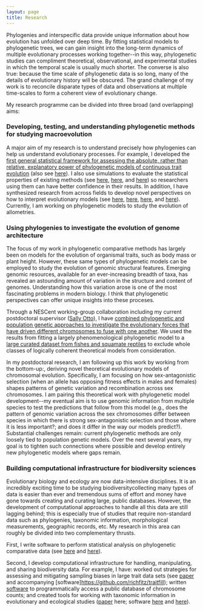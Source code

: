 ```yaml
---
layout: page
title: Research
---
```


Phylogenies and interspecific data provide unique information about how evolution has unfolded over deep time. By fitting statistical models to phylogenetic trees, we can gain insight into the long-term dynamics of multiple evolutionary processes working together--in this way, phylogenetic studies can compliment theoretical, observational, and experimental studies in which the temporal scale is usually much shorter. The converse is also true: because the time scale of phylogenetic data is so long, many of the details of evolutionary history will be obscured. The grand challenge of my work is to reconcile disparate types of data and observations at multiple time-scales to form a coherent view of evolutionary change.

My research programme can be divided into three broad (and overlapping) aims:

### Developing, testing, and understanding phylogenetic methods for studying macroevolution

A major aim of my research is to understand precisely how phylogenies can help us understand evolutionary processes. For example, I developed the [first general statistical framework for assessing the absolute, rather than relative, explanatory power of phylogenetic models of continuous trait evolution]({{url}}/pdfs/pennell-amnat-2015.pdf) (also see [here]({{url}}/pdfs/slater-sysbio-2014.pdf)). I also use simulations to evaluate the statistical properties of existing methods (see [here]({{url}}/pdfs/pennell-pone-2012.pdf), [here]({{url}}/pdfs/slater-sysbio-2014.pdf), and [here]({{url}}/pdfs/uyeda-sysbio-2015.pdf)) so researchers using them can have better confidence in their results. In addition, I have synthesized research from across fields to develop novel perspectives on how to interpret evolutionary models (see [here]({{url}}/pdfs/pennell-nyas-2013.pdf), [here]({{url}}/pdfs/pennell-tree-2014.pdf), [here]({{url}}/pdfs/pennell-tree-2014b.pdf), and [here]({{url}}/pdfs/pennell-sysbio-2014.pdf)). Currently, I am working on phylogenetic models to study the evolution of allometries.

### Using phylogenies to investigate the evolution of genome architecture

The focus of my work in phylogenetic comparative methods has largely been on models for the evolution of organismal traits, such as body mass or plant height. However, these same types of phylogenetic models can be employed to study the evolution of genomic structural features. Emerging genomic resources, available for an ever-increasing breadth of taxa, has revealed an astounding amount of variation in the structure and content of genomes.  Understanding how this variation arose is one of the most fascinating problems in modern biology. I think that phylogenetic perspectives can offer unique insights into these proceses.

Through a NESCent working-group collaboration including my current postdoctoral supervisor ([Sally Otto](http://www.zoology.ubc.ca/~otto/)), I have [combined phylogenetic and population genetic approaches to investigate the evolutionary forces that have driven different chromosomes to fuse with one another]({{url}}/pdfs/pennell-plosgen-2015.pdf). We used the results from fitting a largely phenomenological phylogenetic model to a [large curated dataset from fishes and squamate reptiles]({{url}}/pdfs/tree-of-sex.pdf) to exclude whole classes of logically coherent theoretical models from consideration.

In my postdoctoral research, I am following up this work by working from the bottom-up:, deriving novel theoretical evolutionary models of chromosomal evolution. Specifically, I am focusing on how sex-antagonistic selection (when an allele has opposing fitness effects in males and females) shapes patterns of genetic variation and recombination across sex chromosomes. I am pairing this theoretical work with phylogenetic model development--my eventual aim is to use genomic information from multiple species to test the predictions that follow from this model (e.g., does the pattern of genomic variation across the sex chromosomes differ between species in which there is strong sex-antagonistic selection and those where it is less important?; and does it differ in the way our models predict?). Substantial challenges remain: current phylogenetic methods are only loosely tied to population genetic models. Over the next several years, my goal is to tighten such connections where possible and develop entirely new phylogenetic models where gaps remain. 

### Building computational infrastructure for biodiversity sciences

Evolutionary biology and ecology are now data-intensive disciplines. It is an incredibly exciting time to be studying biodiversitycollecting many types of data is easier than ever and tremendous sums of effort and money have gone towards creating and curating large, public databases. However, the development of computational approaches to handle all this data are still lagging behind; this is especially true of studies that require non-standard data such as phylogenies, taxonomic information, morphological measurements, geographic records, etc.  My research in this area can roughly be divided into two complementary thrusts.

First, I write software to perform statistical analysis on phylogenetic comparative data (see [here](https://github.com/mwpennell/geiger-v2) and [here](https://github.com/mwpennell/arbutus)).

Second, I develop computational infrastructure for handling, manipulating, and sharing biodiversity data. For example, I have: worked out strategies for assessing and mitigating sampling biases in large trait data sets (see [paper]({{url}}/pdfs/fitzjohn-jecol-2014.pdf) and accompanying [software]https://github.com/richfitz/traitfill); written [software](https://github.com/ropensci/chromer) to programmatically access a public database of chromosome counts; and created tools for working with taxonomic information in evolutionary and ecological studies ([paper](http://biorxiv.org/content/early/2015/08/20/024992) here; software [here](https://github.com/richfitz/phyndr) and [here](https://github.com/wcornwell/taxonlookup)). 


